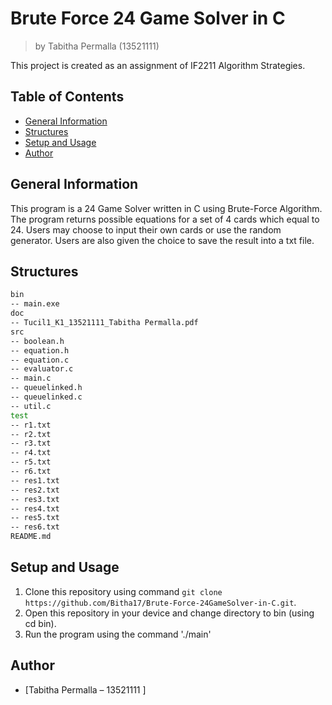 # Brute Force 24 Game Solver in C
> by Tabitha Permalla (13521111)

This project is created as an assignment of IF2211 Algorithm Strategies.

## Table of Contents
* [General Information](#general-information)
* [Structures](#structures)
* [Setup and Usage](#setup-and-usage)
* [Author](#author)

## General Information
This program is a 24 Game Solver written in C using Brute-Force Algorithm. The program returns possible equations for a set of 4 cards which equal to 24. Users may choose to input their own cards or use the random generator. Users are also given the choice to save the result into a txt file.

## Structures
```bash
bin
-- main.exe
doc
-- Tucil1_K1_13521111_Tabitha Permalla.pdf
src
-- boolean.h
-- equation.h
-- equation.c
-- evaluator.c
-- main.c
-- queuelinked.h
-- queuelinked.c
-- util.c
test
-- r1.txt
-- r2.txt
-- r3.txt
-- r4.txt
-- r5.txt
-- r6.txt
-- res1.txt
-- res2.txt
-- res3.txt
-- res4.txt
-- res5.txt
-- res6.txt
README.md
```

## Setup and Usage
1. Clone this repository using command `git clone https://github.com/Bitha17/Brute-Force-24GameSolver-in-C.git`.
2. Open this repository in your device and change directory to bin (using cd bin).
3. Run the program using the command './main'

## Author
* [Tabitha Permalla – 13521111 ]
